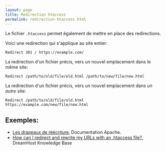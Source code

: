```yaml
---
layout: page
title: Redirection htaccess
permalink: redirection-htaccess.html
---
```


Le fichier `.htaccess` permet également de mettre en place des redirections.

Voici une redirection qui s'applique au site entier:

```
Redirect 301 / https://example.com/
```

La redirection d'un fichier précis, vers un nouvel emplacement dans le même site:

```
Redirect /path/to/old/file/old.html /path/to/new/file/new.html
```

La redirection d'un fichier précis, vers un nouvel emplacement dans *un autre* site:

```
Redirect /path/to/old/file/old.html https://example.com/new/file/new.html
```

## Exemples: 

* [Les drapeaux de réécriture](https://httpd.apache.org/docs/current/rewrite/flags.html), Documentation Apache.
* [How can I redirect and rewrite my URLs with an .htaccess file?](https://help.dreamhost.com/hc/en-us/articles/215747748-How-can-I-redirect-and-rewrite-my-URLs-with-an-htaccess-file-), DreamHost Knowledge Base